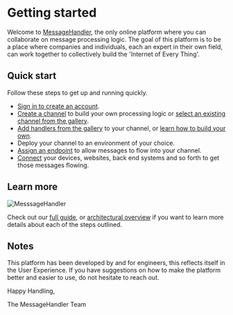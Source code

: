 # Getting started

Welcome to [MessageHandler](http://www.messagehandler.net), the only online platform where you can collaborate on message processing logic. The goal of this platform is to be a place where companies and individuals, each an expert in their own field, can work together to collectively build the 'Internet of Every Thing'. 

## Quick start

Follow these steps to get up and running quickly.

 * [Sign in to create an account](/account/signin).
 * [Create a channel](/channels/add) to build your own processing logic or [select an existing channel from the gallery](/gallery/channels).
 * [Add handlers from the gallery](/gallery/handlers) to your channel, or [learn how to build your own](/documentation/developing-handlers).
 * Deploy your channel to an environment of your choice.
 * [Assign an endpoint](/endpoints/new) to allow messages to flow into your channel.
 * [Connect](documentation/connectivity) your devices, websites, back end systems and so forth to get those messages flowing.

## Learn more

![MesssageHandler](/documentation/images/architecture-concepts.png)
 
Check out our [full guide](/documentation/basics/guide), or [architectural overview](/documentation/architecture) if you want to learn more details about each of the steps outlined.

## Notes

This platform has been developed by and for engineers, this reflects itself in the User Experience. If you have suggestions on how to make the platform better and easier to use, do not hesitate to reach out.


Happy Handling,

The MessageHandler Team
